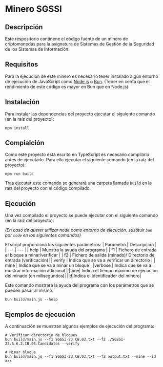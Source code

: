 # Minero SGSSI

## Descripción

Este respositorio continene el código fuente de un minero de criptomonedas para la asignatura de Sistemas de Gestión de la Seguridad de los Sistemas de Información.

## Requisitos

Para la ejecución de este minero es necesario tener instalado algún entorno de ejecución de JavaScript como [Node.js](https://nodejs.org/es/) o [Bun](https://bun.sh/).
(Tener en centa que el rendimiento de este código es mayor en Bun que en Node.js)

## Instalación

Para instalar las dependencias del proyecto ejecutar el siguiente comando (en la raíz del proyecto):

```
npm install
```

## Compialción

Como este proyecto está escrito en TypeScript es necesario compilarlo antes de ejecutarlo. Para ello ejecutar el siguiente comando (en la raíz del proyecto):

```
npm run build
```

Tras ejecutar este comando se generará una carpeta llamada `build` en la raíz del proyecto con el código compilado.

## Ejecución

Una vez compilado el proyecto se puede ejecutar con el siguiente comando (en la raíz del proyecto):

_(En caso de querer utilizar node como entorno de ejecución, sustituir `bun` por `node` en los siguientes comandos)_

El script proporciona los siguientes parámetros:
| Parámetro | Descripción |
| --- | --- |
| help | Muestra la ayuda del programa |
| f1 | Fichero de entrada el bloque a minar/verificar |
| f2 | Fichero de salida (minado)/ Directorio de entrada (verificación)|
| verify | Indica que se va a verificar un directorio |
| mine | Indica que se va a minar un bloque |
|verbose | Indica que se va a mostrar información adicional |
|time| Indica el tiempo máximo de ejecución del minado (en milisegundos)|
|id|Indica el identificador del minero|

Este comando mostrará la ayuda del programa con los parámetros que se pueden pasar al mismo.

```
bun build/main.js --help
```

## Ejemplos de ejecución

A continuación se muestran algunos ejemplos de ejecución del programa:

```
# Verificar directorio de bloques
bun build/main.js --f1 SGSSI-23.CB.03.txt --f2 ./SGSSI-23.S.6.2.CB.03.Candidatos --verify
```

```
# Minar bloque
bun build/main.js --f1 SGSSI-23.CB.02.txt --f2 output.txt --mine --id xxx
```
